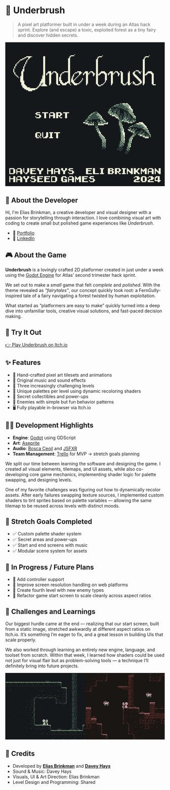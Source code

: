 # 🌿 Underbrush

> A pixel art platformer built in under a week during an Atlas hack sprint. Explore (and escape) a toxic, exploited forest as a tiny fairy and discover hidden secrets.

![Game start screen](./assets/images/underbrush_img_1.png)

## 👤 About the Developer

Hi, I'm Elias Brinkman, a creative developer and visual designer with a passion for storytelling through interaction. I love combining visual art with coding to create small but polished game experiences like *Underbrush*.

- 🔗 [Portfolio](https://ezb.xyz)
- 💼 [LinkedIn](https://www.linkedin.com/in/elias-brinkman/)

## 🎮 About the Game

**Underbrush** is a lovingly crafted 2D platformer created in just under a week using the [Godot Engine](https://godotengine.org/) for Atlas’ second trimester hack sprint.

We set out to make a *small* game that felt *complete* and *polished*. With the theme revealed as _"fairytales"_, our concept quickly took root: a FernGully-inspired tale of a fairy navigating a forest twisted by human exploitation.

What started as “platformers are easy to make” quickly turned into a deep dive into unfamiliar tools, creative visual solutions, and fast-paced decision making.

## 🧪 Try It Out

[👉 Play Underbrush on Itch.io](https://paddingtonrex.itch.io/underbrush)

## ✨ Features

- 🎨 Hand-crafted pixel art tilesets and animations
- 🎼 Original music and sound effects
- 🧩 Three increasingly challenging levels
- 🌈 Unique palettes per level using dynamic recoloring shaders
- 🎁 Secret collectibles and power-ups
- 🐞 Enemies with simple but fun behavior patterns
- 🖥️ Fully playable in-browser via Itch.io

## 👩‍💻 Development Highlights

- **Engine**: [Godot](https://godotengine.org/) using GDScript
- **Art**: [Aseprite](https://www.aseprite.org/)
- **Audio**: [Bosca Ceoil](https://yurisizov.itch.io/boscaceoil-blue) and [JSFXR](https://sfxr.me/)
- **Team Management**: [Trello](https://trello.com/) for MVP → stretch goals planning

We split our time between learning the software and designing the game. I created all visual elements, tilemaps, and UI assets, while also co-developing core game mechanics, implementing shader logic for palette swapping, and designing levels.

One of my favorite challenges was figuring out how to dynamically recolor assets. After early failures swapping texture sources, I implemented custom shaders to tint sprites based on palette variables — allowing the same tilemap to be reused across levels with distinct moods.

## 🎯 Stretch Goals Completed

- ✅ Custom palette shader system
- ✅ Secret areas and power-ups
- ✅ Start and end screens with music
- ✅ Modular scene system for assets

## 🧱 In Progress / Future Plans

- 🔲 Add controller support
- 🔲 Improve screen resolution handling on web platforms
- 🔲 Create fourth level with new enemy types
- 🔲 Refactor game start screen to scale cleanly across aspect ratios

## 🧠 Challenges and Learnings

Our biggest hurdle came at the end — realizing that our start screen, built from a static image, stretched awkwardly at different aspect ratios on Itch.io. It’s something I’m eager to fix, and a great lesson in building UIs that scale properly.

We also worked through learning an entirely new engine, language, and toolset from scratch. Within that week, I learned how shaders could be used not just for visual flair but as problem-solving tools — a technique I’ll definitely bring into future projects.

![Screenshots of different levels](./assets/images/underbrush_img_2.png)

## 👥 Credits

- Developed by **[Elias Brinkman](https://github.com/eliBrank)** and [**Davey Hays**](https://github.com/DaveyCHaysIII/)  
- Sound & Music: Davey Hays  
- Visuals, UI & Art Direction: Elias Brinkman  
- Level Design and Programming: Shared
